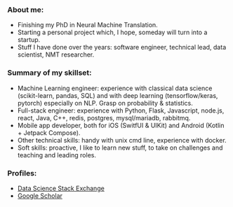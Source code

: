 
### About me:
* Finishing my PhD in Neural Machine Translation.
* Starting a personal project which, I hope, someday will turn into a startup.
* Stuff I have done over the years: software engineer, technical lead, data scientist, NMT researcher.

### Summary of my skillset:
* Machine Learning engineer: experience with classical data science (scikit-learn, pandas, SQL) and with deep learning (tensorflow/keras, pytorch) especially on NLP. Grasp on probability & statistics.
* Full-stack engineer: experience with Python, Flask, Javascript, node.js, react, Java, C++, redis, postgres, mysql/mariadb, rabbitmq.
* Mobile app developer, both for iOS (SwitfUI & UIKit) and Android (Kotlin + Jetpack Compose).
* Other technical skills: handy with unix cmd line, experience with docker.
* Soft skills: proactive, I like to learn new stuff, to take on challenges and teaching and leading roles.

### Profiles:
* [Data Science Stack Exchange](https://datascience.stackexchange.com/users/14675/ncasas)
* [Google Scholar](https://scholar.google.com/citations?user=nCv6b9wAAAAJ)

